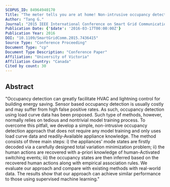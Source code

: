 ```yaml
---
SCOPUS_ID: 84964940170
Title: "The meter tells you are at home! Non-intrusive occupancy detection via load curve data"
Author: "Tang G."
Journal: "2015 IEEE International Conference on Smart Grid Communications, SmartGridComm 2015"
Publication Date: {'$date': '2016-03-17T00:00:00Z'}
Publication Year: 2016
DOI: "10.1109/SmartGridComm.2015.7436415"
Source Type: "Conference Proceeding"
Document Type: "cp"
Document Type Description: "Conference Paper"
Affiliation: "University of Victoria"
Affiliation Country: "Canada"
Cited by count: 30
---
```


## Abstract
"Occupancy detection can greatly facilitate HVAC and lightning control for building energy saving. Sensor based occupancy detection is usually costly and may suffer from high false positive rates. As such, occupancy detection using load curve data has been proposed. Such type of methods, however, normally relies on tedious and nontrivial model training process. To overcome this pitfall, we develop a simple, non-intrusive occupancy detection approach that does not require any model training and only uses load curve data and readily-Available appliance knowledge. The method consists of three main steps: i) the appliances' mode states are firstly decoded via a carefully designed total variation minimization problem; ii) the human actions are recovered with a-priori knowledge of human-Activated switching events; iii) the occupancy states are then inferred based on the recovered human actions along with empirical association rules. We evaluate our approach and compare with existing methods with real-world data. The results show that our approach can achieve similar performance to those using supervised machine learning."
